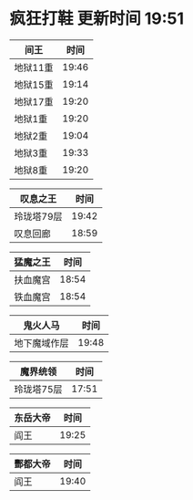 # 疯狂打鞋 更新时间 19:51

| 间王   | 时间    |
|--------|-------|
| 地狱11重 | 19:46 |
| 地狱15重 | 19:14 |
| 地狱17重 | 19:20 |
| 地狱1重 | 19:20 |
| 地狱2重 | 19:04 |
| 地狱3重 | 19:33 |
| 地狱8重 | 19:20 |

| 叹息之王   | 时间    |
|--------|-------|
| 玲珑塔79层 | 19:42 |
| 叹息回廊 | 18:59 |

| 猛魔之王   | 时间    |
|--------|-------|
| 扶血魔宫 | 18:54 |
| 铁血魔宫 | 18:54 |

| 鬼火人马   | 时间    |
|--------|-------|
| 地下魔域作层 | 19:48 |

| 魔界统领   | 时间    |
|--------|-------|
| 玲珑塔75层 | 17:51 |

| 东岳大帝   | 时间    |
|--------|-------|
| 阎王 | 19:25 |

| 酆都大帝   | 时间    |
|--------|-------|
| 阎王 | 19:40 |